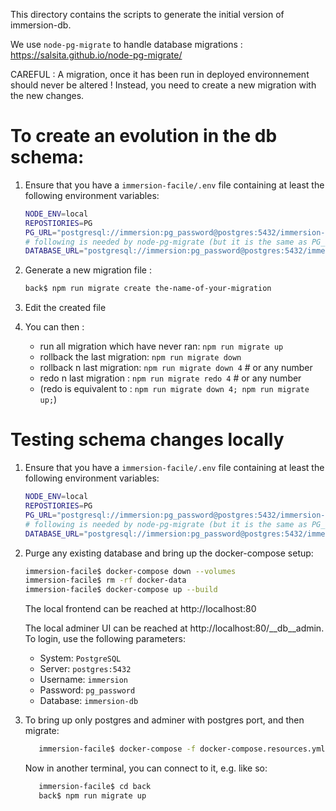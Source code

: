 This directory contains the scripts to generate the initial version of immersion-db.

We use `node-pg-migrate` to handle database migrations : https://salsita.github.io/node-pg-migrate/

CAREFUL : A migration, once it has been run in deployed environnement should never be altered !
Instead, you need to create a new migration with the new changes.

# To create an evolution in the db schema:

1. Ensure that you have a `immersion-facile/.env` file containing at least the following environment variables:

   ```sh
   NODE_ENV=local
   REPOSTIORIES=PG
   PG_URL="postgresql://immersion:pg_password@postgres:5432/immersion-db"
   # following is needed by node-pg-migrate (but it is the same as PG_URL)
   DATABASE_URL="postgresql://immersion:pg_password@postgres:5432/immersion-db"
   ```

2. Generate a new migration file :

   ```sh
   back$ npm run migrate create the-name-of-your-migration
   ```

3. Edit the created file

4. You can then :
   - run all migration which have never ran: `npm run migrate up`
   - rollback the last migration: `npm run migrate down`
   - rollback n last migration: `npm run migrate down 4` # or any number
   - redo n last migration : `npm run migrate redo 4` # or any number
   - (redo is equivalent to : `npm run migrate down 4; npm run migrate up;`)

# Testing schema changes locally

1. Ensure that you have a `immersion-facile/.env` file containing at least the following environment variables:

   ```sh
   NODE_ENV=local
   REPOSTIORIES=PG
   PG_URL="postgresql://immersion:pg_password@postgres:5432/immersion-db"
   # following is needed by node-pg-migrate (but it is the same as PG_URL)
   DATABASE_URL="postgresql://immersion:pg_password@postgres:5432/immersion-db"
   ```

2. Purge any existing database and bring up the docker-compose setup:

   ```sh
   immersion-facile$ docker-compose down --volumes
   immersion-facile$ rm -rf docker-data
   immersion-facile$ docker-compose up --build
   ```

   The local frontend can be reached at http://localhost:80
   <!-- prettier-ignore -->
   The local adminer UI can be reached at http://localhost:80/__db__admin. To login, use the following parameters:

   - System: `PostgreSQL`
   - Server: `postgres:5432`
   - Username: `immersion`
   - Password: `pg_password`
   - Database: `immersion-db`

3. To bring up only postgres and adminer with postgres port, and then migrate:

   ```sh
      immersion-facile$ docker-compose -f docker-compose.resources.yml up --build
   ```

   Now in another terminal, you can connect to it, e.g. like so:

   ```sh
      immersion-facile$ cd back
      back$ npm run migrate up
   ```
